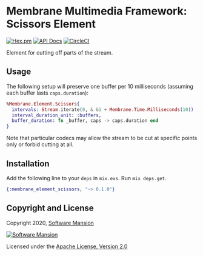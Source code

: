# Membrane Multimedia Framework: Scissors Element

[![Hex.pm](https://img.shields.io/hexpm/v/membrane_element_scissors.svg)](https://hex.pm/packages/membrane_element_scissors)
[![API Docs](https://img.shields.io/badge/api-docs-yellow.svg?style=flat)](https://hexdocs.pm/membrane_element_scissors/)
[![CircleCI](https://circleci.com/gh/membraneframework/membrane-element-scissors.svg?style=svg)](https://circleci.com/gh/membraneframework/membrane-element-scissors)

Element for cutting off parts of the stream.

## Usage

The following setup will preserve one buffer per 10 milliseconds (assuming each buffer lasts `caps.duration`):

```elixir
%Membrane.Element.Scissors{
  intervals: Stream.iterate(0, & &1 + Membrane.Time.Milliseconds(10)) |> Stream.map(&{&1, 1}),
  interval_duration_unit: :buffers,
  buffer_duration: fn _buffer, caps -> caps.duration end
}
```

Note that particular codecs may allow the stream to be cut at specific points only or forbid cutting at all.

## Installation

Add the following line to your `deps` in `mix.exs`. Run `mix deps.get`.

```elixir
{:membrane_element_scissors, "~> 0.1.0"}
```

## Copyright and License

Copyright 2020, [Software Mansion](https://swmansion.com/?utm_source=git&utm_medium=readme&utm_campaign=membrane-element-scissors)

[![Software Mansion](https://membraneframework.github.io/static/logo/swm_logo_readme.png)](https://swmansion.com/?utm_source=git&utm_medium=readme&utm_campaign=membrane-element-scissors)

Licensed under the [Apache License, Version 2.0](LICENSE)
